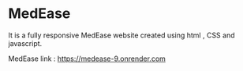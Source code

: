 # MedEase
It is a fully responsive MedEase website created using html , CSS and javascript.

MedEase link : https://medease-9.onrender.com
